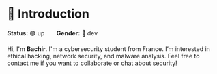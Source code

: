 # 👋 Introduction
**Status:** 🟢 up  **Gender:** 🧠 dev

Hi, I'm **Bachir**. I'm a cybersecurity student from France.
I’m interested in ethical hacking, network security, and malware analysis.
Feel free to contact me if you want to collaborate or chat about security!
